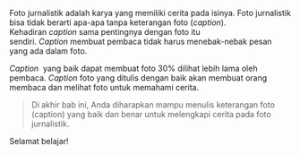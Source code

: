 Foto jurnalistik adalah karya yang memiliki cerita pada isinya. Foto jurnalistik bisa tidak berarti apa-apa tanpa keterangan foto (_caption_). Kehadiran _caption_ sama pentingnya dengan foto itu sendiri. _Caption_ membuat pembaca tidak harus menebak-nebak pesan yang ada dalam foto.

_Caption_  yang baik dapat membuat foto 30% dilihat lebih lama oleh pembaca. _Caption_ foto yang ditulis dengan baik akan membuat orang membaca dan melihat foto untuk memahami cerita.

> Di akhir bab ini, Anda diharapkan mampu menulis keterangan foto (caption) yang baik dan benar untuk melengkapi cerita pada foto jurnalistik.

Selamat belajar!